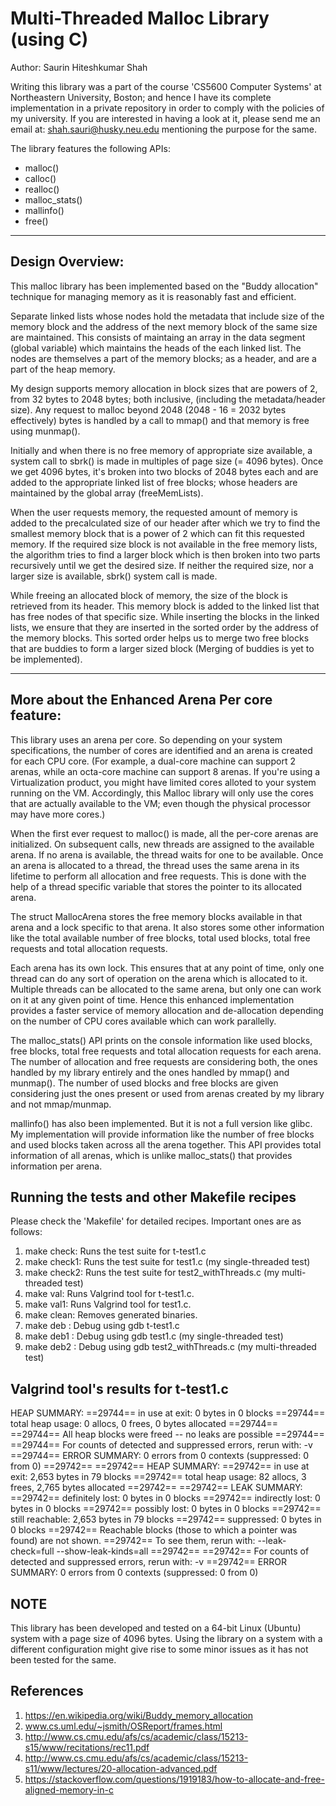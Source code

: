 
# Multi-Threaded Malloc Library (using C)

Author: Saurin Hiteshkumar Shah


Writing this library was a part of the course 'CS5600 Computer Systems' at Northeastern 
University, Boston; and hence I have its complete implementation in a private repository
in order to comply with the policies of my university. If you are interested in having a 
look at it, please send me an email at: shah.sauri@husky.neu.edu mentioning the purpose 
for the same.

The library features the following APIs:
* malloc()
* calloc()
* realloc()
* malloc_stats()
* mallinfo()
* free()

-----------------------------------------------------------------------------------------

## Design Overview:
	
This malloc library has been implemented based on the "Buddy allocation" technique for 
managing memory as it is reasonably fast and efficient. 

Separate linked lists whose nodes hold the metadata that include size of the memory block and the address of the next memory block of the same size are maintained. This consists of maintaing an array in the data segment (global variable)
which maintains the heads of the each linked list. The nodes are themselves a part of the
memory blocks; as a header, and are a part of the heap memory.

My design supports memory allocation in block sizes that are powers of 2, from 32 bytes
to 2048 bytes; both inclusive, (including the metadata/header size). Any request to
malloc beyond 2048 (2048 - 16 = 2032 bytes effectively) bytes is handled by a call to
mmap() and that memory is free using munmap().

Initially and when there is no free memory of appropriate size available, a system call to sbrk() is made in multiples of page size (= 4096 bytes). Once we get 4096 bytes, it's broken into two blocks of 2048 bytes each and are added to the appropriate linked list of free blocks; whose headers are maintained by the global array (freeMemLists).

When the user requests memory, the requested amount of memory is added to the precalculated size of our header after which we try to find the smallest memory block that is a power of 2 which can fit this requested memory. If the required size block is not available in the free memory lists, the algorithm tries to find a larger block which is then broken into two parts recursively until we get the desired size. If neither the required size, nor a larger size is available, sbrk() system call is made. 

While freeing an allocated block of memory, the size of the block is retrieved from its header. This memory block is added to the linked list that has free nodes of that specific size. While inserting the blocks in the linked lists, we ensure that they are inserted in the sorted order by the address of the memory blocks. This sorted order helps us to merge two free blocks that are buddies to form a larger sized block (Merging of buddies is yet to be implemented).


-----------------------------------------------------------------------------------------

## More about the Enhanced Arena Per core feature:

This library uses an arena per core. So depending on your system specifications, the number of cores are identified and an arena is created for each CPU core. (For example, a dual-core machine can support 2 arenas, while an octa-core machine can support 8 arenas. If you're using a Virtualization product, you might have limited cores alloted to your system running on the VM. Accordingly, this Malloc library will only use the cores that are actually available to the VM; even though the physical processor may have more cores.)

When the first ever request to malloc() is made, all the per-core arenas are initialized. On subsequent calls, new threads are assigned to the available arena. If no arena is available, the thread waits for one to be available. Once an arena is allocated to a thread, the thread uses the same arena in its lifetime to perform all allocation and free requests. This is done with the help of a thread specific variable that stores the pointer to its allocated arena.

The struct MallocArena stores the free memory blocks available in that arena and a lock specific to that arena. It also stores some other information like the total available number of free blocks, total used blocks, total free requests and total allocation requests.

Each arena has its own lock. This ensures that at any point of time, only one thread can do any sort of operation on the arena which is allocated to it. Multiple threads can be allocated to the same arena, but only one can work on it at any given point of time. Hence this enhanced implementation provides a faster service of memory allocation and de-allocation depending on the number of CPU cores available which can work parallelly.

The malloc_stats() API prints on the console information like used blocks, free blocks, total free requests and total allocation requests for each arena. The number of allocation and free requests are considering both, the ones handled by my library entirely and the ones handled by mmap() and munmap(). The number of used blocks and free blocks are given considering just the ones present or used from arenas created by my library and not mmap/munmap.

mallinfo() has also been implemented. But it is not a full version like glibc. My implementation will provide information like the number of free blocks and used blocks taken across all the arena together. This API provides total information of all arenas, which is unlike malloc_stats() that provides information per arena.


## Running the tests and other Makefile recipes

Please check the 'Makefile' for detailed recipes. Important ones are as follows:

1) make check: Runs the test suite for t-test1.c
2) make check1: Runs the test suite for test1.c (my single-threaded test)
3) make check2: Runs the test suite for test2_withThreads.c (my multi-threaded test)
4) make val: Runs Valgrind tool for t-test1.c.
5) make val1: Runs Valgrind tool for test1.c.
6) make clean: Removes generated binaries.
7) make deb : Debug using gdb t-test1.c
8) make deb1 : Debug using gdb test1.c (my single-threaded test)
9) make deb2 : Debug using gdb test2_withThreads.c (my multi-threaded test)




## Valgrind tool's results for t-test1.c

HEAP SUMMARY:
==29744==     in use at exit: 0 bytes in 0 blocks
==29744==   total heap usage: 0 allocs, 0 frees, 0 bytes allocated
==29744== 
==29744== All heap blocks were freed -- no leaks are possible
==29744== 
==29744== For counts of detected and suppressed errors, rerun with: -v
==29744== ERROR SUMMARY: 0 errors from 0 contexts (suppressed: 0 from 0)
==29742== 
==29742== HEAP SUMMARY:
==29742==     in use at exit: 2,653 bytes in 79 blocks
==29742==   total heap usage: 82 allocs, 3 frees, 2,765 bytes allocated
==29742== 
==29742== LEAK SUMMARY:
==29742==    definitely lost: 0 bytes in 0 blocks
==29742==    indirectly lost: 0 bytes in 0 blocks
==29742==      possibly lost: 0 bytes in 0 blocks
==29742==    still reachable: 2,653 bytes in 79 blocks
==29742==         suppressed: 0 bytes in 0 blocks
==29742== Reachable blocks (those to which a pointer was found) are not shown.
==29742== To see them, rerun with: --leak-check=full --show-leak-kinds=all
==29742== 
==29742== For counts of detected and suppressed errors, rerun with: -v
==29742== ERROR SUMMARY: 0 errors from 0 contexts (suppressed: 0 from 0)


## NOTE  

This library has been developed and tested on a 64-bit Linux (Ubuntu) system with a page size of 
4096 bytes. Using the library on a system with a different configuration might give rise to some 
minor issues as it has not been tested for the same.


## References

1) https://en.wikipedia.org/wiki/Buddy_memory_allocation
2) www.cs.uml.edu/~jsmith/OSReport/frames.html
3) http://www.cs.cmu.edu/afs/cs/academic/class/15213-s15/www/recitations/rec11.pdf
4) http://www.cs.cmu.edu/afs/cs/academic/class/15213-s11/www/lectures/20-allocation-advanced.pdf
5) https://stackoverflow.com/questions/1919183/how-to-allocate-and-free-aligned-memory-in-c


